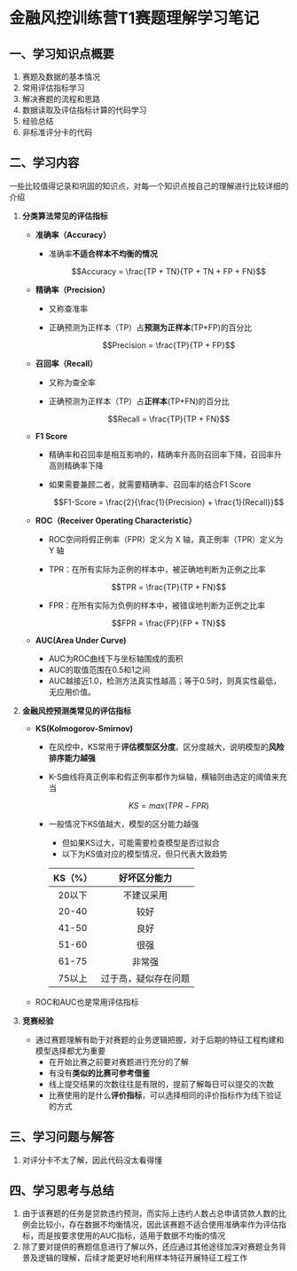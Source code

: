 # 金融风控训练营T1赛题理解学习笔记

## 一、学习知识点概要

1. 赛题及数据的基本情况
2. 常用评估指标学习
3. 解决赛题的流程和思路
4. 数据读取及评估指标计算的代码学习
5. 经验总结
6. 非标准评分卡的代码



## 二、学习内容

一些比较值得记录和巩固的知识点，对每一个知识点按自己的理解进行比较详细的介绍

1. **分类算法常见的评估指标**

   * **准确率（Accuracy）**

     * 准确率**不适合样本不均衡的情况**

       $$Accuracy = \frac{TP + TN}{TP + TN + FP + FN}$$

   * **精确率（Precision）**

     * 又称查准率

     * 正确预测为正样本（TP）占**预测为正样本**(TP+FP)的百分比

       $$Precision = \frac{TP}{TP + FP}$$

   * **召回率（Recall）**

     * 又称为查全率

     * 正确预测为正样本（TP）占**正样本**(TP+FN)的百分比

       $$Recall = \frac{TP}{TP + FN}$$

   * **F1 Score**

     * 精确率和召回率是相互影响的，精确率升高则召回率下降，召回率升高则精确率下降

     * 如果需要兼顾二者，就需要精确率、召回率的结合F1 Score

       $$F1-Score = \frac{2}{\frac{1}{Precision} + \frac{1}{Recall}}$$

   * **ROC（Receiver Operating Characteristic）**

     * ROC空间将假正例率（FPR）定义为 X 轴，真正例率（TPR）定义为 Y 轴

     * TPR：在所有实际为正例的样本中，被正确地判断为正例之比率

       $$TPR = \frac{TP}{TP + FN}$$

     * FPR：在所有实际为负例的样本中，被错误地判断为正例之比率

       $$FPR = \frac{FP}{FP + TN}$$

   * **AUC(Area Under Curve)**

     * AUC为ROC曲线下与坐标轴围成的面积
     * AUC的取值范围在0.5和1之间
     * AUC越接近1.0，检测方法真实性越高；等于0.5时，则真实性最低，无应用价值。

   

2. **金融风控预测类常见的评估指标**

   * **KS(Kolmogorov-Smirnov)**

     * 在风控中，KS常用于**评估模型区分度**。区分度越大，说明模型的**风险排序能力越强**

     * K-S曲线将真正例率和假正例率都作为纵轴，横轴则由选定的阈值来充当

       $$KS=max(TPR-FPR)$$

     * 一般情况下KS值越大，模型的区分能力越强

       * 但如果KS过大，可能需要检查模型是否过拟合
       * 以下为KS值对应的模型情况，但只代表大致趋势


       | KS（%） |     好坏区分能力     |
       | :-----: | :------------------: |
       | 20以下  |      不建议采用      |
       |  20-40  |         较好         |
       |  41-50  |         良好         |
       |  51-60  |         很强         |
       |  61-75  |        非常强        |
       | 75以上  | 过于高，疑似存在问题 |

   * ROC和AUC也是常用评估指标

     

3. **竞赛经验**

   * 通过赛题理解有助于对赛题的业务逻辑把握，对于后期的特征工程构建和模型选择都尤为重要
     * 在开始比赛之前要对赛题进行充分的了解
     * 有没有**类似的比赛可参考借鉴**
     * 线上提交结果的次数往往是有限的，提前了解每日可以提交的次数
     * 比赛使用的是什么**评价指标**，可以选择相同的评价指标作为线下验证的方式

   

## 三、学习问题与解答

1. 对评分卡不太了解，因此代码没太看得懂



## 四、学习思考与总结

1. 由于该赛题的任务是贷款违约预测，而实际上违约人数占总申请贷款人数的比例会比较小，存在数据不均衡情况，因此该赛题不适合使用准确率作为评估指标，而是按要求使用的AUC指标，适用于数据不均衡的情况
2. 除了要对提供的赛题信息进行了解以外，还应通过其他途径加深对赛题业务背景及逻辑的理解，后续才能更好地利用样本特征开展特征工程工作

